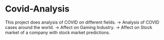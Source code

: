# Covid-Analysis
This project does analysis of COVID on different fields.
-> Analysis of COVID cases around the world.
-> Affect on Gaming Industry.
-> Affect on Stock market of a company with stock market predictions.
